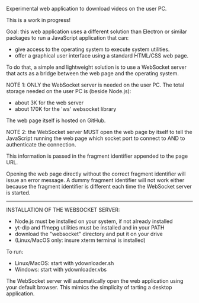 
Experimental web application to download videos on the user PC.

This is a work in progress!

Goal: this web application uses a different solution than Electron or
  similar packages to run a JavaScript application that can:
  - give access to the operating system to execute system utilities.
  - offer a graphical user interface using a standard HTML/CSS web page.

To do that, a simple and lightweight solution is to use a WebSocket server
that acts as a bridge between the web page and the operating system.

NOTE 1: ONLY the WebSocket server is needed on the user PC.
The total storage needed on the user PC is (beside Node.js):
  - about 3K for the web server
  - about 170K for the 'ws' websocket library

   The web page itself is hosted on GitHub.

NOTE 2: the WebSocket server MUST open the web page by itself to tell the JavaScript
  running the web page which socket port to connect to AND to authenticate the connection.

  This information is passed in the fragment identifier appended to the page URL.

  Opening the web page directly without the correct fragment identifier will issue
  an error message. A dummy fragment identifier will not work either because
  the fragment identifier is different each time the WebSocket server is started.

-------------------------------------
INSTALLATION OF THE WEBSOCKET SERVER:

- Node.js must be installed on your system, if not already installed
- yt-dlp and ffmepg utilities must be installed and in your PATH
- download the "websocket" directory and put it on your drive
- (Linux/MacOS only: insure xterm terminal is installed)

To run:
- Linux/MacOS: start with ydownloader.sh
- Windows:     start with ydownloader.vbs

The WebSocket server will automatically open the web application using your default browser.
This mimics the simplicity of tarting a desktop application.
